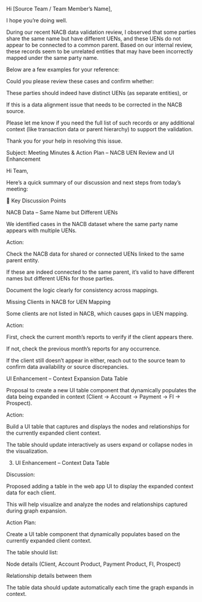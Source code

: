 Hi [Source Team / Team Member’s Name],

I hope you’re doing well.

During our recent NACB data validation review, I observed that some parties share the same name but have different UENs, and these UENs do not appear to be connected to a common parent. Based on our internal review, these records seem to be unrelated entities that may have been incorrectly mapped under the same party name.

Below are a few examples for your reference:

Could you please review these cases and confirm whether:

These parties should indeed have distinct UENs (as separate entities), or

If this is a data alignment issue that needs to be corrected in the NACB source.

Please let me know if you need the full list of such records or any additional context (like transaction data or parent hierarchy) to support the validation.

Thank you for your help in resolving this issue.












Subject: Meeting Minutes & Action Plan – NACB UEN Review and UI Enhancement

Hi Team,

Here’s a quick summary of our discussion and next steps from today’s meeting:

🧩 Key Discussion Points

NACB Data – Same Name but Different UENs

We identified cases in the NACB dataset where the same party name appears with multiple UENs.

Action:

Check the NACB data for shared or connected UENs linked to the same parent entity.

If these are indeed connected to the same parent, it’s valid to have different names but different UENs for those parties.

Document the logic clearly for consistency across mappings.

Missing Clients in NACB for UEN Mapping

Some clients are not listed in NACB, which causes gaps in UEN mapping.

Action:

First, check the current month’s reports to verify if the client appears there.

If not, check the previous month’s reports for any occurrence.

If the client still doesn’t appear in either, reach out to the source team to confirm data availability or source discrepancies.

UI Enhancement – Context Expansion Data Table

Proposal to create a new UI table component that dynamically populates the data being expanded in context (Client → Account → Payment → FI → Prospect).

Action:

Build a UI table that captures and displays the nodes and relationships for the currently expanded client context.

The table should update interactively as users expand or collapse nodes in the visualization.


3. UI Enhancement – Context Data Table

Discussion:

Proposed adding a table in the web app UI to display the expanded context data for each client.

This will help visualize and analyze the nodes and relationships captured during graph expansion.

Action Plan:

Create a UI table component that dynamically populates based on the currently expanded client context.

The table should list:

Node details (Client, Account Product, Payment Product, FI, Prospect)

Relationship details between them

The table data should update automatically each time the graph expands in context.

